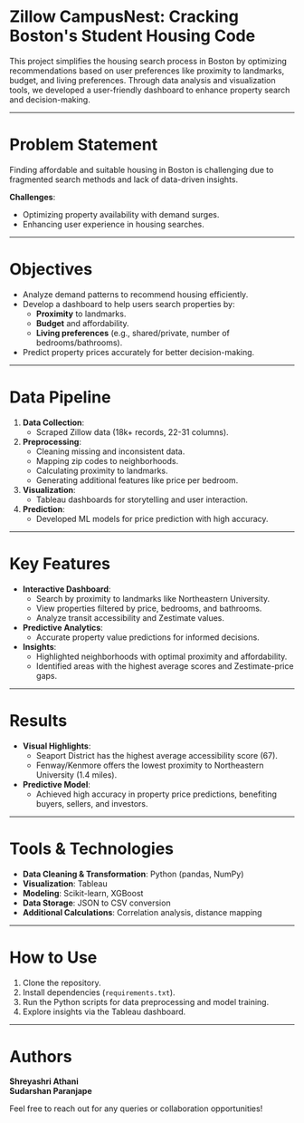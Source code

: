 
# Zillow CampusNest: Cracking Boston's Student Housing Code

This project simplifies the housing search process in Boston by optimizing recommendations based on user preferences like proximity to landmarks, budget, and living preferences. Through data analysis and visualization tools, we developed a user-friendly dashboard to enhance property search and decision-making.

---

# Problem Statement

Finding affordable and suitable housing in Boston is challenging due to fragmented search methods and lack of data-driven insights.

**Challenges**:
- Optimizing property availability with demand surges.
- Enhancing user experience in housing searches.

---

# Objectives

- Analyze demand patterns to recommend housing efficiently.
- Develop a dashboard to help users search properties by:
  - **Proximity** to landmarks.
  - **Budget** and affordability.
  - **Living preferences** (e.g., shared/private, number of bedrooms/bathrooms).
- Predict property prices accurately for better decision-making.

---

# Data Pipeline

1. **Data Collection**:
   - Scraped Zillow data (18k+ records, 22-31 columns).
2. **Preprocessing**:
   - Cleaning missing and inconsistent data.
   - Mapping zip codes to neighborhoods.
   - Calculating proximity to landmarks.
   - Generating additional features like price per bedroom.
3. **Visualization**:
   - Tableau dashboards for storytelling and user interaction.
4. **Prediction**:
   - Developed ML models for price prediction with high accuracy.

---

# Key Features

- **Interactive Dashboard**:
  - Search by proximity to landmarks like Northeastern University.
  - View properties filtered by price, bedrooms, and bathrooms.
  - Analyze transit accessibility and Zestimate values.
- **Predictive Analytics**:
  - Accurate property value predictions for informed decisions.
- **Insights**:
  - Highlighted neighborhoods with optimal proximity and affordability.
  - Identified areas with the highest average scores and Zestimate-price gaps.

---

# Results

- **Visual Highlights**:
  - Seaport District has the highest average accessibility score (67).
  - Fenway/Kenmore offers the lowest proximity to Northeastern University (1.4 miles).
- **Predictive Model**:
  - Achieved high accuracy in property price predictions, benefiting buyers, sellers, and investors.

---

# Tools & Technologies

- **Data Cleaning & Transformation**: Python (pandas, NumPy)
- **Visualization**: Tableau
- **Modeling**: Scikit-learn, XGBoost
- **Data Storage**: JSON to CSV conversion
- **Additional Calculations**: Correlation analysis, distance mapping

---

# How to Use

1. Clone the repository.
2. Install dependencies (`requirements.txt`).
3. Run the Python scripts for data preprocessing and model training.
4. Explore insights via the Tableau dashboard.

---

# Authors

**Shreyashri Athani**  
**Sudarshan Paranjape**

Feel free to reach out for any queries or collaboration opportunities!
